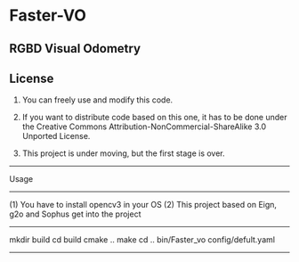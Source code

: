 # Faster-VO
RGBD Visual Odometry
-----------------------------------------------------------------------------------------------
License
-----------------------------------------------------------------------------------------------

1) You can freely use and modify this code.

2) If you want to distribute code based on this one, it has to be done under the Creative Commons Attribution-NonCommercial-ShareAlike 3.0 Unported License.
3) This project is under moving, but the first stage is over.  
________________________________________________________________________________________________
Usage
_________________________________________________________________________________________________
(1) You have to install opencv3 in your OS
(2) This project based on Eign, g2o and Sophus
get into the project
******************************
mkdir build
cd build 
cmake ..
make
cd ..
bin/Faster_vo config/defult.yaml
********************************
